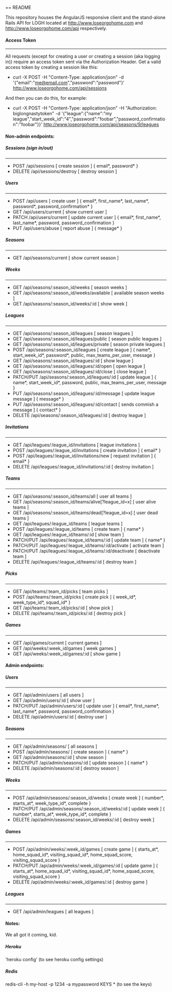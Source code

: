 == README

This repository houses the AngularJS responsive client and the stand-alone Rails API for LOGH located at http://www.loseorgohome.com and http://www.loseorgohome.com/api respectively.

#### Access Token
---

All requests (except for creating a user or creating a session (aka logging in)) require an access token sent via the Authorization Header. Get a valid access token by creating a session like this:

- curl -X POST -H "Content-Type: application/json" -d '{"email":"me@email.com","password":"password"}' http://www.loseorgohome.com/api/sessions

And then you can do this, for example:

- curl -X POST -H "Content-Type: application/json" -H "Authorization: biglongnastytoken" -d '{"league":{"name":"my league","start_week_id":"4","password":"foobar","password_confirmation":"foobar"}}' http://www.loseorgohome.com/api/seasons/9/leagues

#### Non-admin endpoints:

##### Sessions (sign in/out)
---
* POST        /api/sessions                                   [ create session ] { email*, password* }
* DELETE      /api/sessions/destroy                           [ destroy session ]

##### Users
---
* POST        /api/users                                       [ create user ] { email*, first_name*, last_name*, password*, password_confirmation* }
* GET         /api/users/current                               [ show current user ]
* PATCH       /api/users/current                               [ update current user ] { email*, first_name*, last_name*, password, password_confirmation }
* PUT         /api/users/abuse                                 [ report abuse ] { message* }

##### Seasons
---
* GET         /api/seasons/current                             [ show current season ]

##### Weeks
---
* GET         /api/seasons/:season_id/weeks                    [ season weeks ]
* GET         /api/seasons/:season_id/weeks/available          [ available season weeks ]
* GET         /api/seasons/:season_id/weeks/:id                [ show week ]

##### Leagues
---
* GET         /api/seasons/:season_id/leagues                   [ season leagues ]
* GET         /api/seasons/:season_id/leagues/public            [ season public leagues ]
* GET         /api/seasons/:season_id/leagues/private           [ season private leagues ]
* POST        /api/seasons/:season_id/leagues                   [ create league ] { name*, start_week_id*, password*, public, max_teams_per_user, message }
* GET         /api/seasons/:season_id/leagues/:id               [ show league ]
* GET         /api/seasons/:season_id/leagues/:id/open          [ open league ]
* GET         /api/seasons/:season_id/leagues/:id/close         [ close league ]
* PATCH/PUT   /api/seasons/:season_id/leagues/:id               [ update league ] { name*, start_week_id*, password, public, max_teams_per_user, message }
* PUT         /api/seasons/:season_id/leagues/:id/message       [ update league message ] { message* }
* PUT         /api/seasons/:season_id/leagues/:id/contact       [ sends commish a message ] { contact* }
* DELETE      /api/seasons/:season_id/leagues/:id               [ destroy league ]

##### Invitations
---
* GET         /api/leagues/:league_id/invitations               [ league invitations ]
* POST        /api/leagues/:league_id/invitations               [ create invitation ] { email* }
* POST        /api/leagues/:league_id/invitations/new           [ request invitation ] { email* }
* DELETE      /api/leagues/:league_id/invitations/:id           [ destroy invitation ]

##### Teams
---
* GET         /api/seasons/:season_id/teams/all                 [ user all teams ]
* GET         /api/seasons/:season_id/teams/alive[?league_id=x] [ user alive teams ]
* GET         /api/seasons/:season_id/teams/dead[?league_id=x]  [ user dead teams ]
* GET         /api/leagues/:league_id/teams                     [ league teams ]
* POST        /api/leagues/:league_id/teams                     [ create team ] { name* }
* GET         /api/leagues/:league_id/teams/:id                 [ show team ]
* PATCH/PUT   /api/leagues/:league_id/teams/:id                 [ update team ] { name* }
* PATCH/PUT   /api/leagues/:league_id/teams/:id/activate        [ activate team ]
* PATCH/PUT   /api/leagues/:league_id/teams/:id/deactivate      [ deactivate team ]
* DELETE      /api/leagues/:league_id/teams/:id                 [ destroy team ]

##### Picks
---
* GET         /api/teams/:team_id/picks                         [ team picks ]
* POST        /api/teams/:team_id/picks                         [ create pick ] { week_id*, week_type_id*, squad_id* }
* GET         /api/teams/:team_id/picks/:id                     [ show pick ]
* DELETE      /api/teams/:team_id/picks/:id                     [ destroy pick ]

##### Games
---
* GET         /api/games/current                                [ current games ]
* GET         /api/weeks/:week_id/games                         [ week games ]
* GET         /api/weeks/:week_id/games/:id                     [ show game ]

#### Admin endpoints:

##### Users
---
* GET         /api/admin/users                                  [ all users ]
* GET         /api/admin/users/:id                              [ show user ]
* PATCH/PUT   /api/admin/users/:id                              [ update user ] { email*, first_name*, last_name*, password, password_confirmation }
* DELETE      /api/admin/users/:id                              [ destroy user ]

##### Seasons
---
* GET         /api/admin/seasons/                               [ all seasons ]
* POST        /api/admin/seasons/                               [ create season ] { name* }
* GET         /api/admin/seasons/:id                            [ show season ]
* PATCH/PUT   /api/admin/seasons/:id                            [ update season ] { name* }
* DELETE      /api/admin/seasons/:id                            [ destroy season ]

##### Weeks
---
* POST        /api/admin/seasons/:season_id/weeks               [ create week ] { number*, starts_at*, week_type_id*, complete }
* PATCH/PUT   /api/admin/seasons/:season_id/weeks/:id           [ update week ] { number*, starts_at*, week_type_id*, complete }
* DELETE      /api/admin/seasons/:season_id/weeks/:id           [ destroy week ]

##### Games
---
* POST        /api/admin/weeks/:week_id/games                   [ create game ] { starts_at*, home_squad_id*, visiting_squad_id*, home_squad_score, visiting_squad_score }
* PATCH/PUT   /api/admin/weeks/:week_id/games/:id               [ update game ] { starts_at*, home_squad_id*, visiting_squad_id*, home_squad_score, visiting_squad_score }
* DELETE      /api/admin/weeks/:week_id/games/:id               [ destroy game ]

##### Leagues
---
* GET        /api/admin/leagues                                 [ all leagues ]


#### Notes:

We all got it coming, kid.

##### Heroku

'heroku config' (to see heroku config settings)

##### Redis

redis-cli -h my-host -p 1234 -a mypassword
KEYS * (to see the keys)